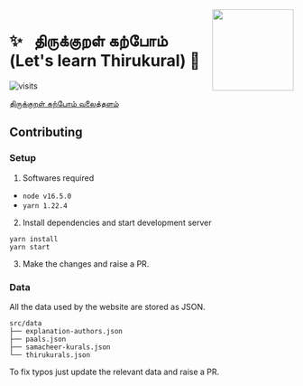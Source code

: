 <img src="https://github.com/PrakasRavichandran/prakashravichandran.netlify.app/blob/main/public/media/projects/icons/thirukural.png?raw=true" width="144" align="right" hspace="0" />

✨ &nbsp;  திருக்குறள் கற்போம் (Let's learn Thirukural) 🔖
======


![visits](https://visit-counter.vercel.app/counter.png?page=https%3A%2F%2Fgithub.com%2FPrakasRavichandran%2FThirukuralApp&s=40&c=00ff00&bg=00000000&no=2&ff=digi&tb=&ta=)

[திருக்குறள் கற்போம் வலைத்தளம்](https://thirukuralapp.netlify.app/)

## Contributing

### Setup

1. Softwares required

  - `node v16.5.0`
  - `yarn 1.22.4`

2. Install dependencies and start development server

```
yarn install
yarn start
```
3. Make the changes and raise a PR.

### Data

All the data used by the website are stored as JSON.

```
src/data
├── explanation-authors.json
├── paals.json
├── samacheer-kurals.json
└── thirukurals.json
```

To fix typos just update the relevant data and raise a PR.
